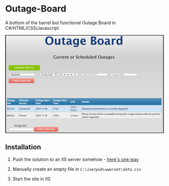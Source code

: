 # Outage-Board
A bottom of the barrel but functional Outage Board in C#/HTML/CSS/Javascript

![Screenshot](/assets/images/screenshot.png "fisher price outageboard")

## Installation
1) Push the solution to an IIS server somehow - [here's one way ](https://learn.microsoft.com/en-us/aspnet/web-forms/overview/deployment/visual-studio-web-deployment/deploying-to-iis)

2) Manually create an empty file in *`C:\inetpub\wwwroot\data.csv`*

3) Start the site in IIS
